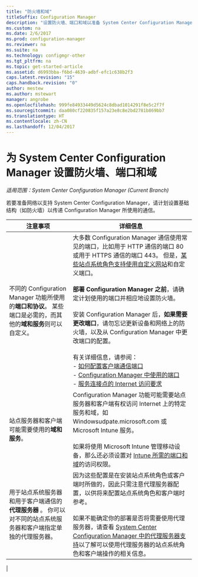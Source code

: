 ```yaml
---
title: "防火墙和域"
titleSuffix: Configuration Manager
description: "设置防火墙、端口和域以准备 System Center Configuration Manager 通信。"
ms.custom: na
ms.date: 2/6/2017
ms.prod: configuration-manager
ms.reviewer: na
ms.suite: na
ms.technology: configmgr-other
ms.tgt_pltfrm: na
ms.topic: get-started-article
ms.assetid: d6993bba-f6bd-4639-adbf-efc1c638b2f3
caps.latest.revision: "15"
caps.handback.revision: "0"
author: mestew
ms.author: mstewart
manager: angrobe
ms.openlocfilehash: 999fe84933449d5624c8dbad1014291f8e5c2f7f
ms.sourcegitcommit: daa080cf220835f157a23e8c8e2bd2781b869bb7
ms.translationtype: HT
ms.contentlocale: zh-CN
ms.lasthandoff: 12/04/2017
---
```

# <a name="set-up-firewalls-ports-and-domains-for-system-center-configuration-manager"></a>为 System Center Configuration Manager 设置防火墙、端口和域

*适用范围：System Center Configuration Manager (Current Branch)*

若要准备网络以支持 System Center Configuration Manager，请计划设置基础结构（如防火墙）以传递 Configuration Manager 所使用的通信。  

|注意事项|详细信息|  
|-------------------|-------------|  
|不同的 Configuration Manager 功能所使用的**端口和协议**。 某些端口是必需的，而其他的**域和服务**则可以自定义。|大多数 Configuration Manager 通信使用常见的端口，比如用于 HTTP 通信的端口 80 或用于 HTTPS 通信的端口 443。 但是，[某些站点系统角色支持使用自定义网站](/sccm/core/plan-design/network/websites-for-site-system-servers)和自定义端口。<br /><br /> **部署 Configuration Manager 之前**，请确定计划使用的端口并相应地设置防火墙。<br /><br /> 安装 Configuration Manager 后，**如果需要更改端口**，请勿忘记更新设备和网络上的防火墙，以及从 Configuration Manager 中更改端口的配置。<br /><br /> 有关详细信息，请参阅： </br>- [如何配置客户端通信端口](../../../core/clients/deploy/configure-client-communication-ports.md) </br>- [Configuration Manager 中使用的端口](../../../core/plan-design/hierarchy/ports.md) </br>- [服务连接点的 Internet 访问要求](/sccm/core/servers/deploy/configure/about-the-service-connection-point#bkmk_urls)|  
|站点服务器和客户端可能需要使用的**域和服务**。|Configuration Manager 功能可能需要站点服务器和客户端有权访问 Internet 上的特定服务和域，如 Windowsudpate.microsoft.com 或 Microsoft Intune 服务。<br /><br /> 如果将使用 Microsoft Intune 管理移动设备，那么还必须设置对 [Intune 所需的端口和域](https://docs.microsoft.com/en-us/intune/get-started/network-infrastructure-requirements-for-microsoft-intune)的访问权限。|  
|用于站点系统服务器和用于客户端通信的**代理服务器** 。 你可以对不同的站点系统服务器和客户端指定单独的代理服务器。|因为这些配置是在安装站点系统角色或客户端时所做的，因此只需注意代理服务器配置，以供将来配置站点系统角色和客户端时参考。<br /><br /> 如果不能确定你的部署是否将需要使用代理服务器，请查看 [System Center Configuration Manager 中的代理服务器支持](../../../core/plan-design/network/proxy-server-support.md)以了解可以使用代理服务器的站点系统角色和客户端操作的相关信息。|   
|  
